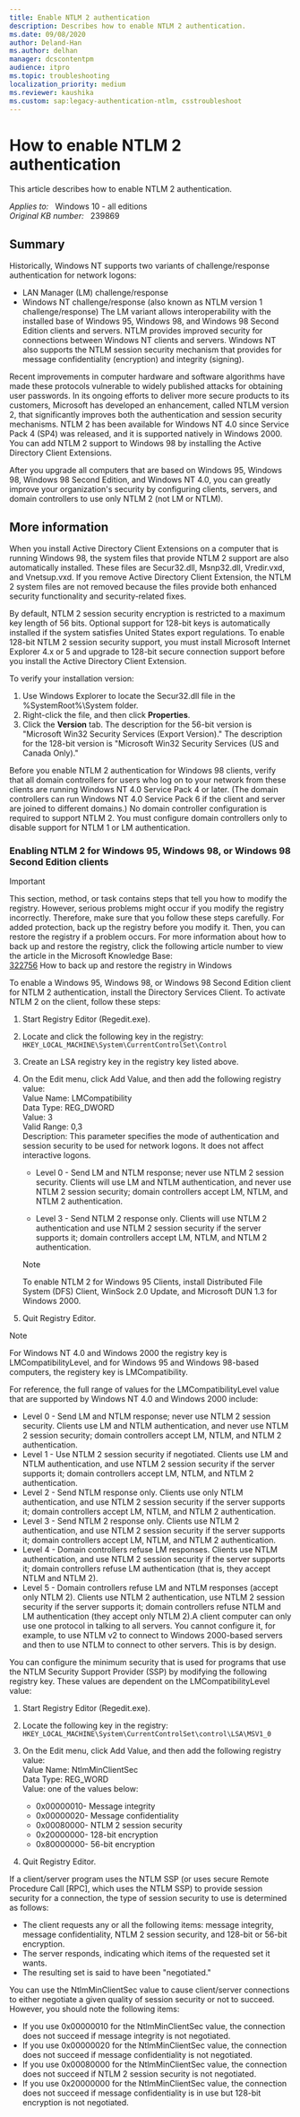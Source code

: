 ```yaml
---
title: Enable NTLM 2 authentication
description: Describes how to enable NTLM 2 authentication.
ms.date: 09/08/2020
author: Deland-Han
ms.author: delhan
manager: dcscontentpm
audience: itpro
ms.topic: troubleshooting
localization_priority: medium
ms.reviewer: kaushika
ms.custom: sap:legacy-authentication-ntlm, csstroubleshoot
---
```

# How to enable NTLM 2 authentication  

This article describes how to enable NTLM 2 authentication.

_Applies to:_ &nbsp; Windows 10 - all editions  
_Original KB number:_ &nbsp; 239869

## Summary

Historically, Windows NT supports two variants of challenge/response authentication for network logons:

- LAN Manager (LM) challenge/response
- Windows NT challenge/response (also known as NTLM version 1 challenge/response) The LM variant allows interoperability with the installed base of Windows 95, Windows 98, and Windows 98 Second Edition clients and servers. NTLM provides improved security for connections between Windows NT clients and servers. Windows NT also supports the NTLM session security mechanism that provides for message confidentiality (encryption) and integrity (signing).

Recent improvements in computer hardware and software algorithms have made these protocols vulnerable to widely published attacks for obtaining user passwords. In its ongoing efforts to deliver more secure products to its customers, Microsoft has developed an enhancement, called NTLM version 2, that significantly improves both the authentication and session security mechanisms. NTLM 2 has been available for Windows NT 4.0 since Service Pack 4 (SP4) was released, and it is supported natively in Windows 2000. You can add NTLM 2 support to Windows 98 by installing the Active Directory Client Extensions.

After you upgrade all computers that are based on Windows 95, Windows 98, Windows 98 Second Edition, and Windows NT 4.0, you can greatly improve your organization's security by configuring clients, servers, and domain controllers to use only NTLM 2 (not LM or NTLM).

## More information

When you install Active Directory Client Extensions on a computer that is running Windows 98, the system files that provide NTLM 2 support are also automatically installed. These files are Secur32.dll, Msnp32.dll, Vredir.vxd, and Vnetsup.vxd. If you remove Active Directory Client Extension, the NTLM 2 system files are not removed because the files provide both enhanced security functionality and security-related fixes.

By default, NTLM 2 session security encryption is restricted to a maximum key length of 56 bits. Optional support for 128-bit keys is automatically installed if the system satisfies United States export regulations. To enable 128-bit NTLM 2 session security support, you must install Microsoft Internet Explorer 4.x or 5 and upgrade to 128-bit secure connection support before you install the Active Directory Client Extension.

To verify your installation version:

1. Use Windows Explorer to locate the Secur32.dll file in the %SystemRoot%\System folder.
2. Right-click the file, and then click **Properties**.
3. Click the **Version** tab. The description for the 56-bit version is "Microsoft Win32 Security Services (Export Version)." The description for the 128-bit version is "Microsoft Win32 Security Services (US and Canada Only)."  

Before you enable NTLM 2 authentication for Windows 98 clients, verify that all domain controllers for users who log on to your network from these clients are running Windows NT 4.0 Service Pack 4 or later. (The domain controllers can run Windows NT 4.0 Service Pack 6 if the client and server are joined to different domains.) No domain controller configuration is required to support NTLM 2. You must configure domain controllers only to disable support for NTLM 1 or LM authentication.  

### Enabling NTLM 2 for Windows 95, Windows 98, or Windows 98 Second Edition clients

> [!IMPORTANT]
> This section, method, or task contains steps that tell you how to modify the registry. However, serious problems might occur if you modify the registry incorrectly. Therefore, make sure that you follow these steps carefully. For added protection, back up the registry before you modify it. Then, you can restore the registry if a problem occurs. For more information about how to back up and restore the registry, click the following article number to view the article in the Microsoft Knowledge Base:  
[322756](https://support.microsoft.com/help/322756) How to back up and restore the registry in Windows  

To enable a Windows 95, Windows 98, or Windows 98 Second Edition client for NTLM 2 authentication, install the Directory Services Client. To activate NTLM 2 on the client, follow these steps:

1. Start Registry Editor (Regedit.exe).
2. Locate and click the following key in the registry: `HKEY_LOCAL_MACHINE\System\CurrentControlSet\Control`

3. Create an LSA registry key in the registry key listed above.
4. On the Edit menu, click Add Value, and then add the following registry value:  
    Value Name: LMCompatibility  
    Data Type: REG_DWORD  
    Value: 3  
    Valid Range: 0,3  
    Description: This parameter specifies the mode of authentication and session security to be used for network logons. It does not affect interactive logons.  

      - Level 0 - Send LM and NTLM response; never use NTLM 2 session security. Clients will use LM and NTLM authentication, and never use NTLM 2 session security; domain controllers accept LM, NTLM, and NTLM 2 authentication.  

      - Level 3 - Send NTLM 2 response only. Clients will use NTLM 2 authentication and use NTLM 2 session security if the server supports it; domain controllers accept LM, NTLM, and NTLM 2 authentication.  
   > [!NOTE]
   > To enable NTLM 2 for Windows 95 Clients, install Distributed File System (DFS) Client, WinSock 2.0 Update, and Microsoft DUN 1.3 for Windows 2000.

5. Quit Registry Editor.  

> [!NOTE]
> For Windows NT 4.0 and Windows 2000 the registry key is LMCompatibilityLevel, and for Windows 95 and Windows 98-based computers, the registery key is LMCompatibility.

For reference, the full range of values for the LMCompatibilityLevel value that are supported by Windows NT 4.0 and Windows 2000 include:

- Level 0 - Send LM and NTLM response; never use NTLM 2 session security. Clients use LM and NTLM authentication, and never use NTLM 2 session security; domain controllers accept LM, NTLM, and NTLM 2 authentication.
- Level 1 - Use NTLM 2 session security if negotiated. Clients use LM and NTLM authentication, and use NTLM 2 session security if the server supports it; domain controllers accept LM, NTLM, and NTLM 2 authentication.
- Level 2 - Send NTLM response only. Clients use only NTLM authentication, and use NTLM 2 session security if the server supports it; domain controllers accept LM, NTLM, and NTLM 2 authentication.
- Level 3 - Send NTLM 2 response only. Clients use NTLM 2 authentication, and use NTLM 2 session security if the server supports it; domain controllers accept LM, NTLM, and NTLM 2 authentication.
- Level 4 - Domain controllers refuse LM responses. Clients use NTLM authentication, and use NTLM 2 session security if the server supports it; domain controllers refuse LM authentication (that is, they accept NTLM and NTLM 2).
- Level 5 - Domain controllers refuse LM and NTLM responses (accept only NTLM 2). Clients use NTLM 2 authentication, use NTLM 2 session security if the server supports it; domain controllers refuse NTLM and LM authentication (they accept only NTLM 2).A client computer can only use one protocol in talking to all servers. You cannot configure it, for example, to use NTLM v2 to connect to Windows 2000-based servers and then to use NTLM to connect to other servers. This is by design.

You can configure the minimum security that is used for programs that use the NTLM Security Support Provider (SSP) by modifying the following registry key. These values are dependent on the LMCompatibilityLevel value:

1. Start Registry Editor (Regedit.exe).
2. Locate the following key in the registry: `HKEY_LOCAL_MACHINE\System\CurrentControlSet\control\LSA\MSV1_0`

3. On the Edit menu, click Add Value, and then add the following registry value:  
    Value Name: NtlmMinClientSec  
    Data Type: REG_WORD  
    Value: one of the values below:  

    - 0x00000010- Message integrity
    - 0x00000020- Message confidentiality
    - 0x00080000- NTLM 2 session security
    - 0x20000000- 128-bit encryption
    - 0x80000000- 56-bit encryption

4. Quit Registry Editor.  

If a client/server program uses the NTLM SSP (or uses secure Remote Procedure Call [RPC], which uses the NTLM SSP) to provide session security for a connection, the type of session security to use is determined as follows:

- The client requests any or all the following items: message integrity, message confidentiality, NTLM 2 session security, and 128-bit or 56-bit encryption.
- The server responds, indicating which items of the requested set it wants.
- The resulting set is said to have been "negotiated."  

You can use the NtlmMinClientSec value to cause client/server connections to either negotiate a given quality of session security or not to succeed. However, you should note the following items:

- If you use 0x00000010 for the NtlmMinClientSec value, the connection does not succeed if message integrity is not negotiated.
- If you use 0x00000020 for the NtlmMinClientSec value, the connection does not succeed if message confidentiality is not negotiated.
- If you use 0x00080000 for the NtlmMinClientSec value, the connection does not succeed if NTLM 2 session security is not negotiated.
- If you use 0x20000000 for the NtlmMinClientSec value, the connection does not succeed if message confidentiality is in use but 128-bit encryption is not negotiated.

